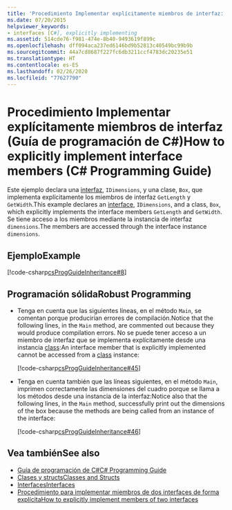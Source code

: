 ```yaml
---
title: 'Procedimiento Implementar explícitamente miembros de interfaz: Guía de programación de C#'
ms.date: 07/20/2015
helpviewer_keywords:
- interfaces [C#], explicitly implementing
ms.assetid: 514cde76-f981-474e-8b40-9493619f899c
ms.openlocfilehash: dff094aca237ed6146bd9b52813c40549bc99b9b
ms.sourcegitcommit: 44a7cd8687f227fc6db3211ccf4783dc20235e51
ms.translationtype: HT
ms.contentlocale: es-ES
ms.lasthandoff: 02/26/2020
ms.locfileid: "77627790"
---
```

# <a name="how-to-explicitly-implement-interface-members-c-programming-guide"></a><span data-ttu-id="33bd5-102">Procedimiento Implementar explícitamente miembros de interfaz (Guía de programación de C#)</span><span class="sxs-lookup"><span data-stu-id="33bd5-102">How to explicitly implement interface members (C# Programming Guide)</span></span>
<span data-ttu-id="33bd5-103">Este ejemplo declara una [interfaz](../../language-reference/keywords/interface.md), `IDimensions`, y una clase, `Box`, que implementa explícitamente los miembros de interfaz `GetLength` y `GetWidth`.</span><span class="sxs-lookup"><span data-stu-id="33bd5-103">This example declares an [interface](../../language-reference/keywords/interface.md), `IDimensions`, and a class, `Box`, which explicitly implements the interface members `GetLength` and `GetWidth`.</span></span> <span data-ttu-id="33bd5-104">Se tiene acceso a los miembros mediante la instancia de interfaz `dimensions`.</span><span class="sxs-lookup"><span data-stu-id="33bd5-104">The members are accessed through the interface instance `dimensions`.</span></span>  
  
## <a name="example"></a><span data-ttu-id="33bd5-105">Ejemplo</span><span class="sxs-lookup"><span data-stu-id="33bd5-105">Example</span></span>  
 [!code-csharp[csProgGuideInheritance#8](~/samples/snippets/csharp/VS_Snippets_VBCSharp/csProgGuideInheritance/CS/Inheritance.cs#8)]  
  
## <a name="robust-programming"></a><span data-ttu-id="33bd5-106">Programación sólida</span><span class="sxs-lookup"><span data-stu-id="33bd5-106">Robust Programming</span></span>  
  
- <span data-ttu-id="33bd5-107">Tenga en cuenta que las siguientes líneas, en el método `Main`, se comentan porque producirían errores de compilación.</span><span class="sxs-lookup"><span data-stu-id="33bd5-107">Notice that the following lines, in the `Main` method, are commented out because they would produce compilation errors.</span></span> <span data-ttu-id="33bd5-108">No se puede tener acceso a un miembro de interfaz que se implementa explícitamente desde una instancia [class](../../language-reference/keywords/class.md):</span><span class="sxs-lookup"><span data-stu-id="33bd5-108">An interface member that is explicitly implemented cannot be accessed from a [class](../../language-reference/keywords/class.md) instance:</span></span>  
  
     [!code-csharp[csProgGuideInheritance#45](~/samples/snippets/csharp/VS_Snippets_VBCSharp/csProgGuideInheritance/CS/Inheritance.cs#45)]  
  
- <span data-ttu-id="33bd5-109">Tenga en cuenta también que las líneas siguientes, en el método `Main`, imprimen correctamente las dimensiones del cuadro porque se llama a los métodos desde una instancia de la interfaz:</span><span class="sxs-lookup"><span data-stu-id="33bd5-109">Notice also that the following lines, in the `Main` method, successfully print out the dimensions of the box because the methods are being called from an instance of the interface:</span></span>  
  
     [!code-csharp[csProgGuideInheritance#46](~/samples/snippets/csharp/VS_Snippets_VBCSharp/csProgGuideInheritance/CS/Inheritance.cs#46)]  
  
## <a name="see-also"></a><span data-ttu-id="33bd5-110">Vea también</span><span class="sxs-lookup"><span data-stu-id="33bd5-110">See also</span></span>

- [<span data-ttu-id="33bd5-111">Guía de programación de C#</span><span class="sxs-lookup"><span data-stu-id="33bd5-111">C# Programming Guide</span></span>](../index.md)
- [<span data-ttu-id="33bd5-112">Clases y structs</span><span class="sxs-lookup"><span data-stu-id="33bd5-112">Classes and Structs</span></span>](../classes-and-structs/index.md)
- [<span data-ttu-id="33bd5-113">Interfaces</span><span class="sxs-lookup"><span data-stu-id="33bd5-113">Interfaces</span></span>](./index.md)
- [<span data-ttu-id="33bd5-114">Procedimiento para implementar miembros de dos interfaces de forma explícita</span><span class="sxs-lookup"><span data-stu-id="33bd5-114">How to explicitly implement members of two interfaces</span></span>](./how-to-explicitly-implement-members-of-two-interfaces.md)
